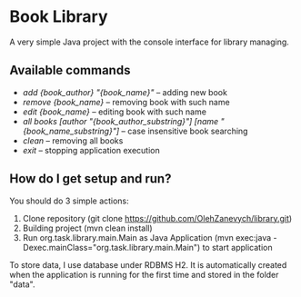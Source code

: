 # Book Library
A very simple Java project with the console interface for library managing.

## Available commands
- *add {book_author} "{book_name}"* – adding new book
- *remove {book_name}* – removing book with such name
- *edit {book_name}* – editing book with such name
- *all books [author "{book_author_substring}"] [name "{book_name_substring}"]* – case insensitive book searching
- *clean* – removing all books
- *exit* – stopping application execution

## How do I get setup and run?
You should do 3 simple actions:
1. Clone repository (git clone https://github.com/OlehZanevych/library.git)
2. Building project (mvn clean install)
3. Run org.task.library.main.Main as Java Application (mvn exec:java -Dexec.mainClass="org.task.library.main.Main") to start application

To store data, I use database under RDBMS H2. It is automatically created when the application is running for the first time and stored in the folder "data".